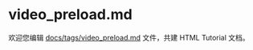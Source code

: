 video_preload.md
===

欢迎您编辑 <a target="__blank" href="https://github.com/jaywcjlove/html-tutorial/blob/main/docs/tags/video_preload.md">docs/tags/video_preload.md</a> 文件，共建 HTML Tutorial 文档。